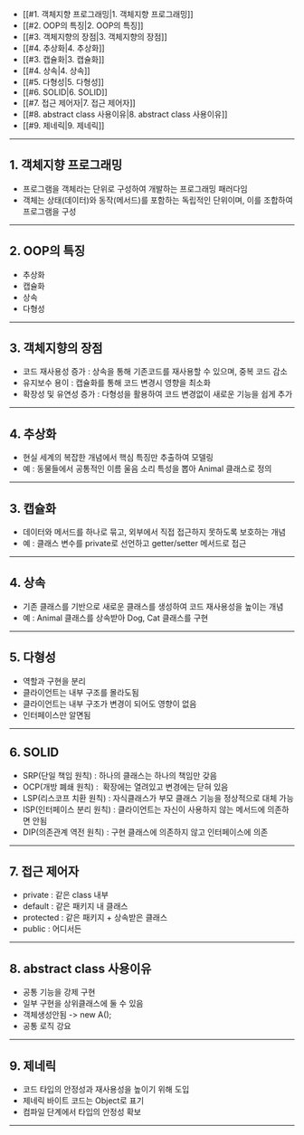- [[#1. 객체지향 프로그래밍|1. 객체지향 프로그래밍]]
- [[#2. OOP의 특징|2. OOP의 특징]]
- [[#3. 객체지향의 장점|3. 객체지향의 장점]]
- [[#4.  추상화|4.  추상화]]
- [[#3. 캡슐화|3. 캡슐화]]
- [[#4. 상속|4. 상속]]
- [[#5. 다형성|5. 다형성]]
- [[#6. SOLID|6. SOLID]]
- [[#7. 접근 제어자|7. 접근 제어자]]
- [[#8. abstract class 사용이유|8. abstract class 사용이유]]
- [[#9. 제네릭|9. 제네릭]]

---

## 1. 객체지향 프로그래밍
- 프로그램을 객체라는 단위로 구성하여 개발하는 프로그래밍 패러다임
- 객체는 상태(데이터)와 동작(메서드)를 포함하는 독립적인 단위이며, 이를 조합하여 프로그램을 구성

---
## 2. OOP의 특징
- 추상화
- 캡슐화
- 상속
- 다형성

--- 

## 3. 객체지향의 장점
- 코드 재사용성 증가 : 상속을 통해 기존코드를 재사용할 수 있으며, 중복 코드 감소
- 유지보수 용이 : 캡슐화를 통해 코드 변경시 영향을 최소화
- 확장성 및 유연성 증가 : 다형성을 활용하여 코드 변경없이 새로운 기능을 쉽게 추가

---

## 4.  추상화
- 현실 세계의 복잡한 개념에서 핵심 특징만 추출하여 모델링
- 예 : 동물들에서 공통적인 이름 울음 소리 특성을 뽑아 Animal 클래스로 정의

---

## 3. 캡슐화
- 데이터와 메서드를 하나로 묶고, 외부에서 직접 접근하지 못하도록 보호하는 개념
- 예 : 클래스 변수를 private로 선언하고 getter/setter 메서드로 접근

---

## 4. 상속
- 기존 클래스를 기반으로 새로운 클래스를 생성하여 코드 재사용성을 높이는 개념
- 예 : Animal 클래스를 상속받아 Dog, Cat 클래스를 구현
  
---

## 5. 다형성

- 역할과 구현을 분리
- 클라이언트는 내부 구조를 몰라도됨
- 클라이언트는 내부 구조가 변경이 되어도 영향이 없음
- 인터페이스만 알면됨

---

## 6. SOLID

- SRP(단일 책임 원칙) : 하나의 클래스는 하나의 책임만 갖음
- OCP(개방 폐쇄 원칙) :  확장에는 열려있고 변경에는 닫혀 있음
- LSP(리스코프 치환 원칙) : 자식클래스가 부모 클래스 기능을 정상적으로 대체 가능
- ISP(인터페이스 분리 원칙) : 클라이언트는 자신이 사용하지 않는 메서드에 의존하면 안됨
- DIP(의존관계 역전 원칙) : 구현 클래스에 의존하지 않고 인터페이스에 의존

---

## 7. 접근 제어자

- private : 같은 class 내부
- default : 같은 패키지 내 클래스
- protected : 같은 패키지 + 상속받은 클래스
- public : 어디서든

---

## 8. abstract class 사용이유
- 공통 기능을 강제 구현
- 일부 구현을 상위클래스에 둘 수 있음
- 객체생성안됨 -> new A();
- 공통  로직 강요

--- 

## 9. 제네릭
- 코드 타입의 안정성과 재사용성을 높이기 위해 도입
- 제네릭 바이트 코드는 Object로 표기
- 컴파일 단계에서 타입의 안정성 확보

---
